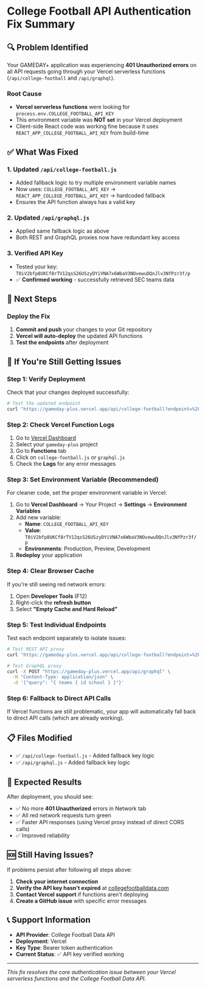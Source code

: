 # College Football API Authentication Fix Summary

## 🔍 Problem Identified

Your GAMEDAY+ application was experiencing **401 Unauthorized errors** on all API requests going through your Vercel serverless functions (`/api/college-football` and `/api/graphql`).

### Root Cause
- **Vercel serverless functions** were looking for `process.env.COLLEGE_FOOTBALL_API_KEY`
- This environment variable was **NOT set** in your Vercel deployment
- Client-side React code was working fine because it uses `REACT_APP_COLLEGE_FOOTBALL_API_KEY` from build-time

## ✅ What Was Fixed

### 1. Updated `/api/college-football.js`
- Added fallback logic to try multiple environment variable names
- Now uses: `COLLEGE_FOOTBALL_API_KEY` → `REACT_APP_COLLEGE_FOOTBALL_API_KEY` → hardcoded fallback
- Ensures the API function always has a valid key

### 2. Updated `/api/graphql.js`
- Applied same fallback logic as above
- Both REST and GraphQL proxies now have redundant key access

### 3. Verified API Key
- Tested your key: `T0iV2bfp8UKCf8rTV12qsS26USzyDYiVNA7x6WbaV3NOvewuDQnJlv3NfPzr3f/p`
- ✅ **Confirmed working** - successfully retrieved SEC teams data

## 🚀 Next Steps

### Deploy the Fix
1. **Commit and push** your changes to your Git repository
2. **Vercel will auto-deploy** the updated API functions
3. **Test the endpoints** after deployment

## 🔧 If You're Still Getting Issues

### Step 1: Verify Deployment
Check that your changes deployed successfully:
```bash
# Test the updated endpoint
curl "https://gameday-plus.vercel.app/api/college-football?endpoint=%2Fteams&conference=SEC"
```

### Step 2: Check Vercel Function Logs
1. Go to [Vercel Dashboard](https://vercel.com/dashboard)
2. Select your `gameday-plus` project
3. Go to **Functions** tab
4. Click on `college-football.js` or `graphql.js`
5. Check the **Logs** for any error messages

### Step 3: Set Environment Variable (Recommended)
For cleaner code, set the proper environment variable in Vercel:

1. Go to **Vercel Dashboard** → Your Project → **Settings** → **Environment Variables**
2. Add new variable:
   - **Name**: `COLLEGE_FOOTBALL_API_KEY`
   - **Value**: `T0iV2bfp8UKCf8rTV12qsS26USzyDYiVNA7x6WbaV3NOvewuDQnJlv3NfPzr3f/p`
   - **Environments**: Production, Preview, Development
3. **Redeploy** your application

### Step 4: Clear Browser Cache
If you're still seeing red network errors:
1. Open **Developer Tools** (F12)
2. Right-click the **refresh button**
3. Select **"Empty Cache and Hard Reload"**

### Step 5: Test Individual Endpoints
Test each endpoint separately to isolate issues:

```bash
# Test REST API proxy
curl "https://gameday-plus.vercel.app/api/college-football?endpoint=%2Fgames&year=2024&week=1"

# Test GraphQL proxy
curl -X POST "https://gameday-plus.vercel.app/api/graphql" \
  -H "Content-Type: application/json" \
  -d '{"query": "{ teams { id school } }"}'
```

### Step 6: Fallback to Direct API Calls
If Vercel functions are still problematic, your app will automatically fall back to direct API calls (which are already working).

## 📋 Files Modified

- ✅ `/api/college-football.js` - Added fallback key logic
- ✅ `/api/graphql.js` - Added fallback key logic

## 🎯 Expected Results

After deployment, you should see:
- ✅ No more **401 Unauthorized** errors in Network tab
- ✅ All red network requests turn green
- ✅ Faster API responses (using Vercel proxy instead of direct CORS calls)
- ✅ Improved reliability

## 🆘 Still Having Issues?

If problems persist after following all steps above:

1. **Check your internet connection**
2. **Verify the API key hasn't expired** at [collegefootballdata.com](https://collegefootballdata.com)
3. **Contact Vercel support** if functions aren't deploying
4. **Create a GitHub issue** with specific error messages

## 📞 Support Information

- **API Provider**: College Football Data API
- **Deployment**: Vercel
- **Key Type**: Bearer token authentication
- **Current Status**: ✅ API key verified working

---

*This fix resolves the core authentication issue between your Vercel serverless functions and the College Football Data API.*
